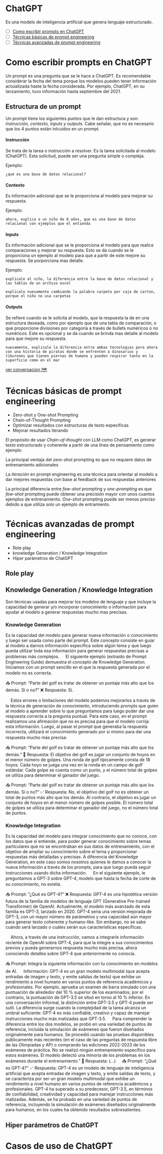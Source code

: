 # ChatGPT
Es una modelo de inteligencia artificial que genera lenguaje estructurado.

- [ ] [Como escribir prompts en ChatGPT](https://github.com/r3card0/Data_AI_foundations/blob/main/topics/Prompt_Engineering_ChatGPT.md#como-escribir-prompts-en-chatgpt)
- [ ] [Técnicas básicas de prompt engineering](https://github.com/r3card0/Data_AI_foundations/blob/main/topics/Prompt_Engineering_ChatGPT.md#t%C3%A9cnicas-b%C3%A1sicas-de-prompt-engineering)
- [ ] [Técnicas avanzadas de prompt engineering](https://github.com/r3card0/Data_AI_foundations/blob/main/topics/Prompt_Engineering_ChatGPT.md#t%C3%A9cnicas-avanzadas-de-prompt-engineering)

# Como escribir prompts en ChatGPT
Un prompt es una pregunta que se le hace a ChatGPT. Es recomendable considerar la fecha del tema porque los modelos pueden tener información actuializada haste la fecha considerada. Por ejemplo, ChatGPT, en su lanzamiento, tuvo información hasta septiembre del 2021.

## Estructura de un prompt
Un prompt tiene los siguientes puntos que le dan estructura y son: *instrucción, contexto, inputs y outputs*. Cabe señalar, que no es necesario que los 4 puntos están inlcuidos en un prompt.

#### Instrucción
Se trata de la tarea o instrucción a resolver. Es la tarea solicitada al modelo (ChatGPT). Esta solicitud, puede ser una pregunta simple o compleja. 

Ejemplo:
```
¿qué es una base de datos relacional?
```


#### Contexto
Es información adicional que se le proporciona al modelo para mejorar su respuesta. 

Ejemplo:
```
ahora, explica a un niño de 8 años, que es una base de datos relacional con ejemplos que el entienda
```

#### Inputs
Es información adicional que se le proporciona al modelo para que realice comparaciones y mejorar su respuesta. Esto se da cuando se le proporciona un ejemplo al modelo para que a partir de este mejore su respuesta. Se porporciona mas detalle.

Ejemplo:
```
explicale al niño, la diferencia entre la base de datos relacional y las tablas de un archivo excel
```


```
explicalo nuevamente cambiando la palabra carpeta por caja de carton, porque el niño no usa carpetas
```

#### Outputs
Se refiere cuando se le solicita al modelo, que la respuesta la de en una estructura deseada, como por ejemplo que de una tabla de comparación, o que proporcione divisiones por categoria a través de bullets numéricos o no numéricos. Este es opcional y se da cuando se brinda mas detalle al modelo para que mejore su respuesta.

```
nuevamente, explicale la diferencia entre ambas tecnologias pero ahora con una historia de piratas donde se enfrenten a dinosarios y tiburones que tienen piernas de humano y pueden respirar tanto en la superficie como en el mar
```

[ver conversacion 🗺](https://chat.openai.com/share/1f4a1d79-c8eb-4174-bfe2-ad525e2aa9b4)


# Técnicas básicas de prompt engineering
* Zero-shot y One-shot Prompting
* Chain-of-Thought Prompting
* Optimizar resultados con estructuras de texto específicas
* Mejorar resultados iterando


El propósito de usar *Chain-of-thought* con LLM como ChatGPT, es generar texto estructurado y coherente a partir de una línea de pensamiento como ejemplo

La principal ventaja del *zero-shot* prompting es que no requiere datos de entrenamiento adicionales

La *iteración* en prompt engineering es una técnica para orientar al modelo a dar mejores respuestas con base al feedback de sus respuestas anteriores

La principal diferencia entre *few-shot* prompting y *one-prompting* es que *few-shot* prompting puede obtener una precisión mayor con unos cuantos ejemplos de entrenamiento. *One-shot* prompting puede ser menos preciso debido a que utiliza solo un ejemplo de entramiento.

# Técnicas avanzadas de prompt engineering
* Role play
* knowledge Generation / Knowledge Integration
* Hiper parámetros de ChatGPT

## Role play
## Knowledge Generation / Knowledge Integration
Son técnicas usadas para mejorar los modelos de lenguaje y que incluye la capacidad de generar y/o incorporar conocimiento o información para ayudar al modelo a generar respuestas mucho mas precisas.

### Knowledge Generation
Es la capacidad del modelo para generar nueva información o conocimiento y luego ser usada como parte del prompt. Este concepto consiste en guiar al modelo a darnos información específica sobre algún tema y que luego pueda utilizar toda esa información para generar respuestas precisas a problemas más complejos. ㅤ El siguiente ejemplo (extraido de Prompt Engineering Guide) demuestra el concepto de Knowledge Generation. Iniciamos con un prompt sencillo en el que la respuesta generada por el modelo no es correcta. ㅤ

📥 Prompt: “Parte del golf es tratar de obtener un puntaje más alto que los demás. Sí o no?” ❌ Respuesta: Sí.

ㅤ Estos errores o limitaciones del modelo podemos mejorarlos a través de la técnica de generación de conocimiento, introduciendo prompts que guíen al modelo a aprender sobre lo que preguntamos para luego poder dar una respuesta correcta a la pregunta puntual. Para este caso, en el prompt realizamos una afirmación que no es precisa para que el modelo corrija esta información. Luego, al pasar el prompt que generaba la respuesta incorrecta, utilizará el conocimiento generado por si mismo para dar una respuesta mucho más precisa: ㅤ

📥 Prompt: “Parte del golf es tratar de obtener un puntaje más alto que los demás.” 🧠 Respuesta: El objetivo del golf es jugar un conjunto de hoyos en el menor número de golpes. Una ronda de golf típicamente consta de 18 hoyos. Cada hoyo se juega una vez en la ronda en un campo de golf estándar. Cada golpe se cuenta como un punto, y el número total de golpes se utiliza para determinar el ganador del juego.

📥 Prompt: “Parte del golf es tratar de obtener un puntaje más alto que los demás. Sí o no?” ✅ Respuesta: No, el objetivo del golf no es obtener un total de puntos más alto que los demás. Al contrario, el objetivo es jugar un conjunto de hoyos en el menor número de golpes posible. El número total de golpes se utiliza para determinar el ganador del juego, no el número total de puntos.


### Knowledge Integration
Es la capacidad del modelo para integrar conocimiento que no conoce, con los datos que sí entiende, para poder generar conocimiento sobre temas particulares que no se encontraban en sus datos de entrenamiento, con el objetivo de ampliar su conocimiento sobre el tema y proporcionar respuestas más detalladas y precisas. A diferencia del Knowledge Generation, en este caso somos nosotros quienes le damos a conocer la nueva información a través de los prompts, para que luego pueda seguir instrucciones usando dicha información. ㅤ En el siguiente ejemplo, le preguntamos a GPT-3 sobre GPT-4, modelo que hasta la fecha de corte de su conocimiento, no existía. ㅤ

📥 Prompt: “¿Qué es GPT-4?” ❌ Respuesta: GPT-4 es una hipotética versión futura de la familia de modelos de lenguaje GPT (Generative Pre-trained Transformer) de OpenAI. Actualmente, el modelo más avanzado de esta familia es GPT-3, lanzado en 2020. GPT-4 sería una versión mejorada de GPT-3, con un mayor número de parámetros y una capacidad aún mayor para generar texto coherente y humano-like. Sin embargo, no se sabe cuándo será lanzado o cuáles serán sus características específicas.

ㅤ Ahora, a través de una instrucción, vamos a integrarle información reciente de OpenAI sobre GPT-4, para que la integre a sus conocimientos previos y pueda generarnos respuesta mucho más precisa, ahora conociendo detalles sobre GPT-4 que anteriormente no conocía. ㅤ

📥 Prompt: Integra la siguiente información con tu conocimiento en modelos de AI. ㅤ Información: GPT-4 es un gran modelo multimodal (que acepta entradas de imagen y texto, y emite salidas de texto) que exhibe un rendimiento a nivel humano en varios puntos de referencia académicos y profesionales. Por ejemplo, aprueba un examen de barra simulado con una puntuación de alrededor del 10 % superior de los examinados; por el contrario, la puntuación de GPT-3.5 se situó en torno al 10 % inferior. En una conversación informal, la distinción entre GPT-3.5 y GPT-4 puede ser sutil. La diferencia surge cuando la complejidad de la tarea alcanza un umbral suficiente: GPT-4 es más confiable, creativo y capaz de manejar instrucciones mucho más matizadas que GPT-3.5. ㅤ Para comprender la diferencia entre los dos modelos, se probó en una variedad de puntos de referencia, incluida la simulación de exámenes que fueron diseñados originalmente para humanos. Se procedió usando las pruebas disponibles públicamente más recientes (en el caso de las preguntas de respuesta libre de las Olimpiadas y AP) o comprando las ediciones 2022-2023 de los exámenes de práctica. No se realizó ningún entrenamiento específico para estos exámenes. El modelo detectó una minoría de los problemas en los exámenes durante el entrenamiento.” 🧠 Respuesta: (…) ㅤ 📥 Prompt: “¿Qué es GPT-4?” ✅ Respuesta: GPT-4 es un modelo de lenguaje de inteligencia artificial que acepta entradas de imagen y texto, y emite salidas de texto, y se caracteriza por ser un gran modelo multimodal que exhibe un rendimiento a nivel humano en varios puntos de referencia académicos y profesionales. GPT-4 ha superado a su predecesor, GPT-3.5, en términos de confiabilidad, creatividad y capacidad para manejar instrucciones más matizadas. Además, se ha probado en una variedad de puntos de referencia, incluyendo la simulación de exámenes diseñados originalmente para humanos, en los cuales ha obtenido resultados sobresalientes.

## Hiper parámetros de ChatGPT

# Casos de uso de ChatGPT
